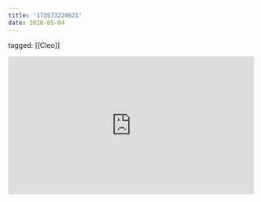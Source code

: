 ```yaml
---
title: '173573224821'
date: 2018-05-04
---
```

tagged: [[Cleo]]
<iframe allow="accelerometer; autoplay; clipboard-write; encrypted-media; gyroscope; picture-in-picture" allowfullscreen="" frameborder="0" height="281" id="youtube_iframe" src="https://www.youtube.com/embed/xBB1GLK1xPc?feature=oembed&amp;enablejsapi=1&amp;origin=https://safe.txmblr.com&amp;wmode=opaque" width="500"></iframe>